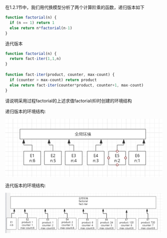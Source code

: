 在1.2.1节中，我们用代换模型分析了两个计算阶乘的函数，递归版本如下

```js
function factorial(n) {
  if (n == 1) return 1
  else return n*factorial(n-1)
}

```

迭代版本

```js
function factorial(n) {
  return fact-iter(1,1,n)
}

function fact-iter(product, counter, max-count) {
  if (counter > max-count) return product
  else return fact-iter(counter*product, counter+1, max-count)
}
```

请说明采用过程factorial的上述求值factorial(6)时创建的环境结构

递归版本的环境结构:

![recursion](../img/recursion.PNG)

迭代版本的环境结构:

![iteration](../img/iter.PNG)
